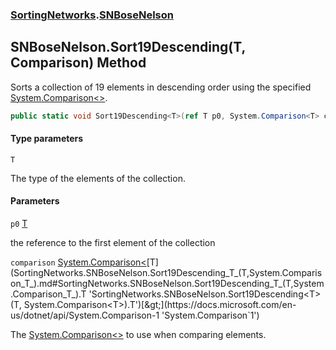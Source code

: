 ### [SortingNetworks](SortingNetworks.md 'SortingNetworks').[SNBoseNelson](SortingNetworks.SNBoseNelson.md 'SortingNetworks.SNBoseNelson')

## SNBoseNelson.Sort19Descending<T>(T, Comparison<T>) Method

Sorts a collection of 19 elements in descending order using the specified [System.Comparison&lt;&gt;](https://docs.microsoft.com/en-us/dotnet/api/System.Comparison-1 'System.Comparison`1').

```csharp
public static void Sort19Descending<T>(ref T p0, System.Comparison<T> comparison);
```
#### Type parameters

<a name='SortingNetworks.SNBoseNelson.Sort19Descending_T_(T,System.Comparison_T_).T'></a>

`T`

The type of the elements of the collection.
#### Parameters

<a name='SortingNetworks.SNBoseNelson.Sort19Descending_T_(T,System.Comparison_T_).p0'></a>

`p0` [T](SortingNetworks.SNBoseNelson.Sort19Descending_T_(T,System.Comparison_T_).md#SortingNetworks.SNBoseNelson.Sort19Descending_T_(T,System.Comparison_T_).T 'SortingNetworks.SNBoseNelson.Sort19Descending<T>(T, System.Comparison<T>).T')

the reference to the first element of the collection

<a name='SortingNetworks.SNBoseNelson.Sort19Descending_T_(T,System.Comparison_T_).comparison'></a>

`comparison` [System.Comparison&lt;](https://docs.microsoft.com/en-us/dotnet/api/System.Comparison-1 'System.Comparison`1')[T](SortingNetworks.SNBoseNelson.Sort19Descending_T_(T,System.Comparison_T_).md#SortingNetworks.SNBoseNelson.Sort19Descending_T_(T,System.Comparison_T_).T 'SortingNetworks.SNBoseNelson.Sort19Descending<T>(T, System.Comparison<T>).T')[&gt;](https://docs.microsoft.com/en-us/dotnet/api/System.Comparison-1 'System.Comparison`1')

The [System.Comparison&lt;&gt;](https://docs.microsoft.com/en-us/dotnet/api/System.Comparison-1 'System.Comparison`1') to use when comparing elements.
